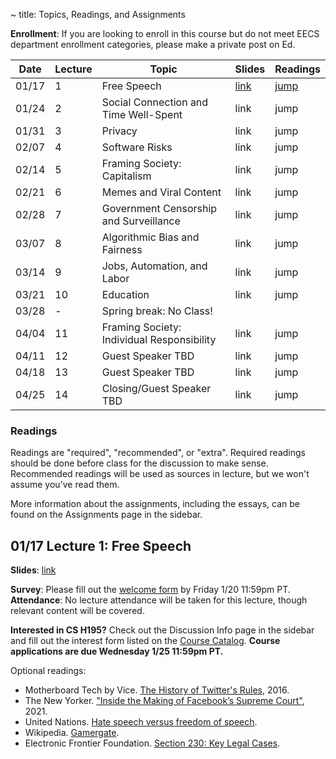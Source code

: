 ~ title: Topics, Readings, and Assignments

**Enrollment**: If you are looking to enroll in this course but do not meet EECS department enrollment categories, please make a private post on Ed.

| Date  | Lecture | Topic                                 | Slides | Readings |
|-------|-------- | --------------------------------------|--------| ----------- |
| 01/17 |  1 | Free Speech                                     | [link][l01_slides] | [jump][l01_anchor] |
| 01/24 |  2 | Social Connection and Time Well-Spent           | link | jump |
| 01/31 |  3 | Privacy                                         | link | jump |
| 02/07 |  4 | Software Risks                                  | link | jump |
| 02/14 |  5 | Framing Society: Capitalism                     | link | jump |
| 02/21 |  6 | Memes and Viral Content                         | link | jump |
| 02/28 |  7 | Government Censorship and Surveillance          | link | jump |
| 03/07 |  8 | Algorithmic Bias and Fairness                   | link | jump |
| 03/14 |  9 | Jobs, Automation, and Labor                     | link | jump |
| 03/21 | 10 | Education                                       | link | jump |
| 03/28 |  - | Spring break: No Class!                         |      |      |
| 04/04 | 11 | Framing Society: Individual Responsibility      | link | jump |
| 04/11 | 12 | Guest Speaker TBD                               | link | jump |
| 04/18 | 13 | Guest Speaker TBD                               | link | jump |
| 04/25 | 14 | Closing/Guest Speaker TBD                       | link | jump |

### Readings
Readings are "required", "recommended", or "extra". Required readings should be
done before class for the discussion to make sense. Recommended readings will be
used as sources in lecture, but we won't assume you've read them.

More information about the assignments, including the essays, can be found on the Assignments page in the sidebar.

<!-- FOR STAFF: Previous lecture links are in lecture-links.md -->

## 01/17 Lecture 1: Free Speech

<b>Slides</b>: [link][l01_slides]

**Survey**: Please fill out the [welcome form][welcome_form] by Friday 1/20 11:59pm PT.<br/>
**Attendance**: No lecture attendance will be taken for this lecture, though relevant content will be covered.

**Interested in CS H195?** Check out the Discussion Info page in the sidebar and fill out the interest form listed on the [Course Catalog](https://classes.berkeley.edu/content/2023-spring-compsci-h195-001-lec-001). **Course applications are due Wednesday 1/25 11:59pm PT.**

Optional readings:
- Motherboard Tech by Vice. [The History of Twitter's Rules](https://www.vice.com/en/article/z43xw3/the-history-of-twitters-rules), 2016.
- The New Yorker. ["Inside the Making of Facebook’s Supreme Court"](https://www.newyorker.com/tech/annals-of-technology/inside-the-making-of-facebooks-supreme-court), 2021.
- United Nations. [Hate speech versus freedom of speech](https://www.un.org/en/hate-speech/understanding-hate-speech/hate-speech-versus-freedom-of-speech).
- Wikipedia. [Gamergate](https://en.wikipedia.org/wiki/Gamergate_(harassment_campaign)).
- Electronic Frontier Foundation. [Section 230: Key Legal Cases](https://www.eff.org/issues/cda230/legal).

[l01_slides]: https://docs.google.com/presentation/d/1bUwt_QM4ZSAIYGSUVnQMMGD0TYs-DgMHCXgEnOk7K3E/edit?usp=sharing

[l01_anchor]: #01-17-lecture-1-free-speech
[l02_anchor]: #9-12-lecture-2-free-time-and-attention
[l03_anchor]: #9-19-lecture-3-privacy
[l04_anchor]: #9-26-lecture-4-government-censorship-and-surveillance
[l05_anchor]: #10-03-lecture-5-memes
[l06_anchor]: #10-10-lecture-6-framing-society-and-identity
[l07_anchor]: #10-17-lecture-7-software-risks
[l08_anchor]: #10-24-lecture-8-algorithmic-bias-and-fairness
[l09_anchor]: #10-31-lecture-9-the-optimization-mindset-tech-policy-big-tech
[l10_anchor]: #11-7-lecture-10-christina-warren-twitter-ai-tools-q-amp-a
[l11_anchor]: #11-14-lecture-11-jobs-and-automation-and-labor
[l12_anchor]: #11-21-lecture-canceled-education
[l13_anchor]: #11-28-lecture-12-james-allworth

[free_slides]: https://docs.google.com/presentation/d/1iAga3n5ICEGQDPxLRcGb_yxtw90WBsmIpDfQv_MOAtQ/edit?usp=sharing
[social_slides]: https://docs.google.com/presentation/d/18fPSnXKIvo7AHh8Ga9h8ElzukqdaYhHUD-s_kZlfiYY/edit?usp=sharing
[welcome_form]: https://docs.google.com/forms/d/e/1FAIpQLScmLPmDYpyZxt9MIGeZbO7t3gB-BP4VJuAK8jzejXNvu-YUbw/viewform?usp=sf_link
